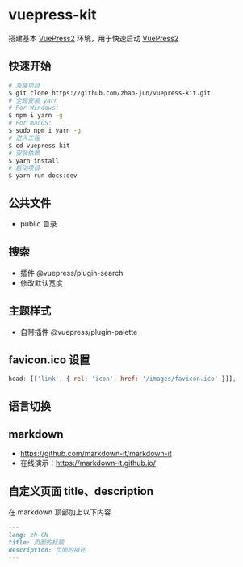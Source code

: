# vuepress-kit

搭建基本 [VuePress2](https://v2.vuepress.vuejs.org/zh/) 环境，用于快速启动 [VuePress2](https://v2.vuepress.vuejs.org/zh/)

## 快速开始

```bash
# 克隆项目
$ git clone https://github.com/zhao-jun/vuepress-kit.git
# 全局安装 yarn
# For Windows:
$ npm i yarn -g
# For macOS:
$ sudo npm i yarn -g
# 进入工程
$ cd vuepress-kit
# 安装依赖
$ yarn install
# 启动项目
$ yarn run docs:dev
```

## 公共文件

  - public 目录
  
## 搜索

  - 插件 @vuepress/plugin-search
  - 修改默认宽度

## 主题样式

  - 自带插件 @vuepress/plugin-palette

## favicon.ico 设置

```js
head: [['link', { rel: 'icon', href: '/images/favicon.ico' }]],
```

## 语言切换

## markdown 

  - https://github.com/markdown-it/markdown-it
  - 在线演示：https://markdown-it.github.io/

## 自定义页面 title、description

在 markdown 顶部加上以下内容

```md
---
lang: zh-CN
title: 页面的标题
description: 页面的描述
---
```